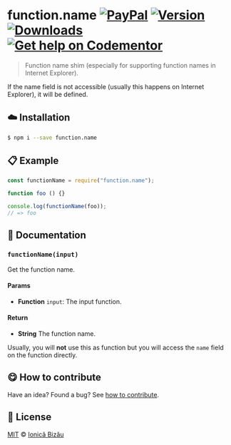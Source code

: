 
# function.name [![PayPal](https://img.shields.io/badge/%24-paypal-f39c12.svg)][paypal-donations] [![Version](https://img.shields.io/npm/v/function.name.svg)](https://www.npmjs.com/package/function.name) [![Downloads](https://img.shields.io/npm/dt/function.name.svg)](https://www.npmjs.com/package/function.name) [![Get help on Codementor](https://cdn.codementor.io/badges/get_help_github.svg)](https://www.codementor.io/johnnyb?utm_source=github&utm_medium=button&utm_term=johnnyb&utm_campaign=github)

> Function name shim (especially for supporting function names in Internet Explorer).

If the name field is not accessible (usually this happens on Internet Explorer), it will be defined.

## :cloud: Installation

```sh
$ npm i --save function.name
```


## :clipboard: Example



```js
const functionName = require("function.name");

function foo () {}

console.log(functionName(foo));
// => foo
```

## :memo: Documentation


### `functionName(input)`
Get the function name.

#### Params
- **Function** `input`: The input function.

#### Return
- **String** The function name.



Usually, you will **not** use this as function but you will access the `name` field on the function directly.

## :yum: How to contribute
Have an idea? Found a bug? See [how to contribute][contributing].


## :scroll: License

[MIT][license] © [Ionică Bizău][website]

[paypal-donations]: https://www.paypal.com/cgi-bin/webscr?cmd=_s-xclick&hosted_button_id=RVXDDLKKLQRJW
[donate-now]: http://i.imgur.com/6cMbHOC.png

[license]: http://showalicense.com/?fullname=Ionic%C4%83%20Biz%C4%83u%20%3Cbizauionica%40gmail.com%3E%20(http%3A%2F%2Fionicabizau.net)&year=2016#license-mit
[website]: http://ionicabizau.net
[contributing]: /CONTRIBUTING.md
[docs]: /DOCUMENTATION.md
